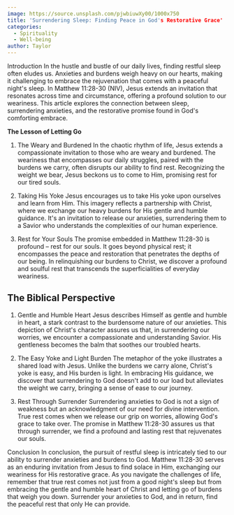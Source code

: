 ```yaml
---
image: https://source.unsplash.com/pjwbiuwXy00/1000x750
title: 'Surrendering Sleep: Finding Peace in God's Restorative Grace'
categories:
  - Spirituality
  - Well-being
author: Taylor
---
```

Introduction In the hustle and bustle of our daily lives, finding restful sleep often eludes us. Anxieties and burdens weigh heavy on our hearts, making it challenging to embrace the rejuvenation that comes with a peaceful night's sleep. In Matthew 11:28-30 (NIV), Jesus extends an invitation that resonates across time and circumstance, offering a profound solution to our weariness. This article explores the connection between sleep, surrendering anxieties, and the restorative promise found in God's comforting embrace.

**The Lesson of Letting Go**

1. The Weary and Burdened In the chaotic rhythm of life, Jesus extends a compassionate invitation to those who are weary and burdened. The weariness that encompasses our daily struggles, paired with the burdens we carry, often disrupts our ability to find rest. Recognizing the weight we bear, Jesus beckons us to come to Him, promising rest for our tired souls.

2. Taking His Yoke Jesus encourages us to take His yoke upon ourselves and learn from Him. This imagery reflects a partnership with Christ, where we exchange our heavy burdens for His gentle and humble guidance. It's an invitation to release our anxieties, surrendering them to a Savior who understands the complexities of our human experience.

3. Rest for Your Souls The promise embedded in Matthew 11:28-30 is profound – rest for our souls. It goes beyond physical rest; it encompasses the peace and restoration that penetrates the depths of our being. In relinquishing our burdens to Christ, we discover a profound and soulful rest that transcends the superficialities of everyday weariness.

## The Biblical Perspective

1. Gentle and Humble Heart Jesus describes Himself as gentle and humble in heart, a stark contrast to the burdensome nature of our anxieties. This depiction of Christ's character assures us that, in surrendering our worries, we encounter a compassionate and understanding Savior. His gentleness becomes the balm that soothes our troubled hearts.

2. The Easy Yoke and Light Burden The metaphor of the yoke illustrates a shared load with Jesus. Unlike the burdens we carry alone, Christ's yoke is easy, and His burden is light. In embracing His guidance, we discover that surrendering to God doesn't add to our load but alleviates the weight we carry, bringing a sense of ease to our journey.

3. Rest Through Surrender Surrendering anxieties to God is not a sign of weakness but an acknowledgment of our need for divine intervention. True rest comes when we release our grip on worries, allowing God's grace to take over. The promise in Matthew 11:28-30 assures us that through surrender, we find a profound and lasting rest that rejuvenates our souls.

Conclusion In conclusion, the pursuit of restful sleep is intricately tied to our ability to surrender anxieties and burdens to God. Matthew 11:28-30 serves as an enduring invitation from Jesus to find solace in Him, exchanging our weariness for His restorative grace. As you navigate the challenges of life, remember that true rest comes not just from a good night's sleep but from embracing the gentle and humble heart of Christ and letting go of burdens that weigh you down. Surrender your anxieties to God, and in return, find the peaceful rest that only He can provide.